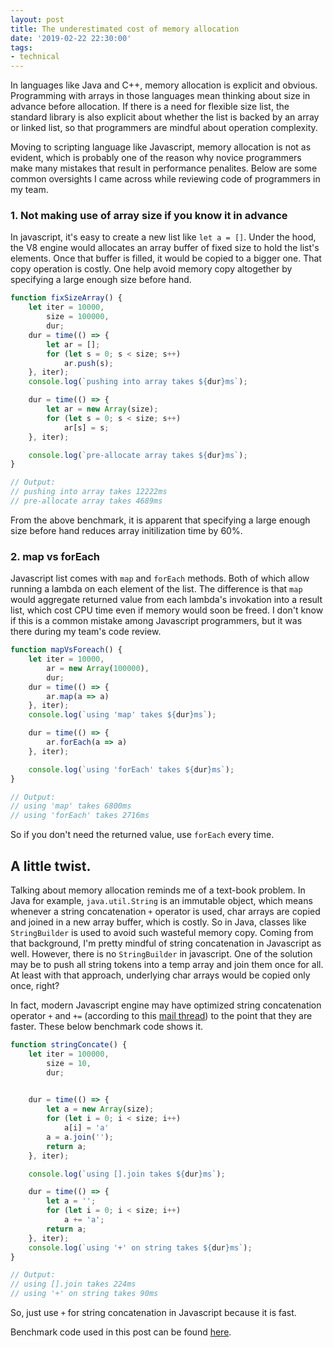 ```yaml
---
layout: post
title: The underestimated cost of memory allocation
date: '2019-02-22 22:30:00'
tags:
- technical
---
```


In languages like Java and C++, memory allocation is explicit and obvious. Programming with arrays in those languages mean thinking about size in advance before allocation. If there is a need for flexible size list, the standard library is also explicit about whether the list is backed by an array or linked list, so that programmers are mindful about operation complexity. 

Moving to scripting language like Javascript, memory allocation is not as evident, which is probably one of the reason why novice programmers make many mistakes that result in performance penalites. Below are some common oversights I came across while reviewing code of programmers in my team. 


### 1. Not making use of array size if you know it in advance

In javascript, it's easy to create a new list like `let a = []`. Under the hood, the V8 engine would allocates an array buffer of fixed size to hold the list's elements. Once that buffer is filled, it would be copied to a bigger one. That copy operation is costly. One help avoid memory copy altogether by specifying a large enough size before hand. 

```javascript
function fixSizeArray() {
    let iter = 10000,
        size = 100000,
        dur;
    dur = time(() => {
        let ar = [];
        for (let s = 0; s < size; s++)
            ar.push(s);
    }, iter);
    console.log(`pushing into array takes ${dur}ms`);

    dur = time(() => {
        let ar = new Array(size);
        for (let s = 0; s < size; s++)
            ar[s] = s;
    }, iter);

    console.log(`pre-allocate array takes ${dur}ms`);
}

// Output:
// pushing into array takes 12222ms
// pre-allocate array takes 4689ms
``` 
From the above benchmark, it is apparent that specifying a large enough size before hand reduces array initilization time by 60%. 

### 2. map vs forEach

Javascript list comes with `map` and `forEach` methods. Both of which allow running a lambda on each element of the list. The difference is that `map` would aggregate returned value from each lambda's invokation into a result list, which cost CPU time even if memory would soon be freed. I don't know if this is a common mistake among Javascript programmers, but it was there during my team's code review. 

```javascript
function mapVsForeach() {
    let iter = 10000,
        ar = new Array(100000),
        dur;
    dur = time(() => {
        ar.map(a => a)
    }, iter);
    console.log(`using 'map' takes ${dur}ms`);

    dur = time(() => {
        ar.forEach(a => a)
    }, iter);

    console.log(`using 'forEach' takes ${dur}ms`);
}

// Output:
// using 'map' takes 6800ms
// using 'forEach' takes 2716ms
```

So if you don't need the returned value, use `forEach` every time. 

## A little twist.

Talking about memory allocation reminds me of a text-book problem. In Java for example, `java.util.String` is an immutable object, which means whenever a string concatenation `+` operator is used, char arrays are copied and joined in a new array buffer, which is costly. So in Java, classes like `StringBuilder` is used to avoid such wasteful memory copy. Coming from that background, I'm pretty mindful of string concatenation in Javascript as well. However, there is no `StringBuilder` in javascript. One of the solution may be to push all string tokens into a temp array and join them once for all. At least with that approach, underlying char arrays would be copied only once, right?

In fact, modern Javascript engine may have optimized string concatenation operator `+` and `+=` (according to this [mail thread](https://www.mail-archive.com/es-discuss@mozilla.org/msg10125.html)) to the point that they are faster. These below benchmark code shows it.

```javascript
function stringConcate() {
    let iter = 100000,
        size = 10,
        dur;
    

    dur = time(() => {
        let a = new Array(size);
        for (let i = 0; i < size; i++)
            a[i] = 'a'
        a = a.join('');
        return a;
    }, iter);

    console.log(`using [].join takes ${dur}ms`);   

    dur = time(() => {
        let a = '';
        for (let i = 0; i < size; i++)
            a += 'a';
        return a;
    }, iter);
    console.log(`using '+' on string takes ${dur}ms`);
}

// Output:
// using [].join takes 224ms
// using '+' on string takes 90ms
```

So, just use `+` for string concatenation in Javascript because it is fast. 

Benchmark code used in this post can be found [here](https://github.com/vuamitom/Code-Exercises/blob/master/blog/mem-alloc.js).
